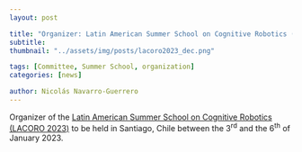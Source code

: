```yaml
---
layout: post

title: "Organizer: Latin American Summer School on Cognitive Robotics (LACORO 2023)"
subtitle: 
thumbnail: "../assets/img/posts/lacoro2023_dec.png"

tags: [Committee, Summer School, organization]
categories: [news]

author: Nicolás Navarro-Guerrero
---
```


Organizer of the <a href="https://lacoro.gitlab.io/2023/" target="_blank">Latin American Summer School on Cognitive Robotics (LACORO 2023)</a> to be held in Santiago, Chile between the 3<sup>rd</sup> and the 6<sup>th</sup> of January 2023.

<!--more-->

